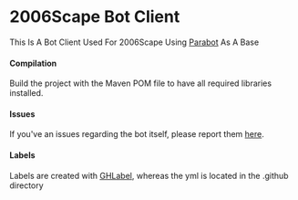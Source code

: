 # 2006Scape Bot Client

This Is A Bot Client Used For 2006Scape Using [Parabot](https://github.com/Parabot/Parabot) As A Base

#### Compilation
Build the project with the Maven POM file to have all required libraries installed.

#### Issues
If you've an issues regarding the bot itself, please report them [here](https://github.com/2006-Scape/Parabot/issues).

#### Labels
Labels are created with [GHLabel](https://github.com/jimmycuadra/ghlabel), whereas the yml is located in the .github directory